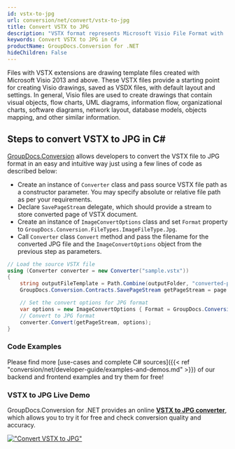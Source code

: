 ```yaml
---
id: vstx-to-jpg
url: conversion/net/convert/vstx-to-jpg
title: Convert VSTX to JPG
description: "VSTX format represents Microsoft Visio File Format with .vstx extension. Learn how to convert VSTX to JPG file programmatically in C# language using GroupDocs.Conversion for .NET library."
keywords: Convert VSTX to JPG in C#
productName: GroupDocs.Conversion for .NET
hideChildren: False
---
```


Files with VSTX extensions are drawing template files created with Microsoft Visio 2013 and above. These VSTX files provide a starting point for creating Visio drawings, saved as VSDX files, with default layout and settings. In general, Visio files are used to create drawings that contain visual objects, flow charts, UML diagrams, information flow, organizational charts, software diagrams, network layout, database models, objects mapping, and other similar information.

## Steps to convert VSTX to JPG in C#

[GroupDocs.Conversion](https://products.groupdocs.com/conversion/net) allows developers to convert the VSTX file to JPG format in an easy and intuitive way just using a few lines of code as described below:

* Create an instance of `Converter` class and pass source VSTX file path as a constructor parameter. You may specify absolute or relative file path as per your requirements. 
* Declare `SavePageStream` delegate, which should provide a stream to store converted page of VSTX document.
* Create an instance of `ImageConvertOptions` class and set `Format` property to `GroupDocs.Conversion.FileTypes.ImageFileType.Jpg`.
* Call `Converter` class `Convert` method and pass the filename for the converted JPG file and the `ImageConvertOptions` object from the previous step as parameters.

```csharp
// Load the source VSTX file
using (Converter converter = new Converter("sample.vstx"))
{
    string outputFileTemplate = Path.Combine(outputFolder, "converted-page-{0}.jpg");
    GroupDocs.Conversion.Contracts.SavePageStream getPageStream = page => new FileStream(string.Format(outputFileTemplate, page), FileMode.Create);

    // Set the convert options for JPG format
    var options = new ImageConvertOptions { Format = GroupDocs.Conversion.FileTypes.ImageFileType.Jpg };   
    // Convert to JPG format
    converter.Convert(getPageStream, options);
}
```

### Code Examples

Please find more [use-cases and complete C# sources]({{< ref "conversion/net/developer-guide/examples-and-demos.md" >}}) of our backend and frontend examples and try them for free!

### VSTX to JPG Live Demo

GroupDocs.Conversion for .NET provides an online [**VSTX to JPG converter**](https://products.groupdocs.app/conversion/vstx-to-jpg), which allows you to try it for free and check conversion quality and accuracy.

[!["Convert VSTX to JPG"](conversion/net/images/convert-to-jpg/convert-vstx-to-jpg.png)](https://products.groupdocs.app/conversion/vstx-to-jpg)
